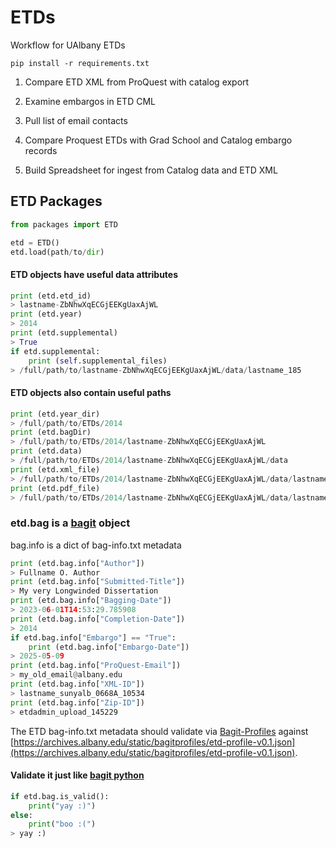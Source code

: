 # ETDs
Workflow for UAlbany ETDs

```
pip install -r requirements.txt
```
1. Compare ETD XML from ProQuest with catalog export
2. Examine embargos in ETD CML
3. Pull list of email contacts

4. Compare Proquest ETDs with Grad School and Catalog embargo records
5. Build Spreadsheet for ingest from Catalog data and ETD XML


## ETD Packages

```python
from packages import ETD

etd = ETD()
etd.load(path/to/dir)
```

#### ETD objects have useful data attributes

```python
print (etd.etd_id)
> lastname-ZbNhwXqECGjEEKgUaxAjWL
print (etd.year)
> 2014
print (etd.supplemental)
> True
if etd.supplemental:
	print (self.supplemental_files)
> /full/path/to/lastname-ZbNhwXqECGjEEKgUaxAjWL/data/lastname_185
```

#### ETD objects also contain useful paths

```python
print (etd.year_dir)
> /full/path/to/ETDs/2014
print (etd.bagDir)
> /full/path/to/ETDs/2014/lastname-ZbNhwXqECGjEEKgUaxAjWL
print (etd.data)
> /full/path/to/ETDs/2014/lastname-ZbNhwXqECGjEEKgUaxAjWL/data
print (etd.xml_file)
> /full/path/to/ETDs/2014/lastname-ZbNhwXqECGjEEKgUaxAjWL/data/lastname_sunyalb_0668A_10534_DATA.xml
print (etd.pdf_file)
> /full/path/to/ETDs/2014/lastname-ZbNhwXqECGjEEKgUaxAjWL/data/lastname_sunyalb_0668A_10534.pdf
```

### etd.bag is a [bagit](https://github.com/LibraryOfCongress/bagit-python) object

bag.info is a dict of bag-info.txt metadata

```python
print (etd.bag.info["Author"])
> Fullname O. Author
print (etd.bag.info["Submitted-Title"])
> My very Longwinded Dissertation
print (etd.bag.info["Bagging-Date"])
> 2023-06-01T14:53:29.785908
print (etd.bag.info["Completion-Date"])
> 2014
if etd.bag.info["Embargo"] == "True":
	print (etd.bag.info["Embargo-Date"])
> 2025-05-09
print (etd.bag.info["ProQuest-Email"])
> my_old_email@albany.edu
print (etd.bag.info["XML-ID"])
> lastname_sunyalb_0668A_10534
print (etd.bag.info["Zip-ID"])
> etdadmin_upload_145229
```

The ETD bag-info.txt metadata should validate via [Bagit-Profiles](https://bagit-profiles.github.io/bagit-profiles-specification/) against [https://archives.albany.edu/static/bagitprofiles/etd-profile-v0.1.json](https://archives.albany.edu/static/bagitprofiles/etd-profile-v0.1.json).

#### Validate it just like [bagit python](https://github.com/LibraryOfCongress/bagit-python)

```python
if etd.bag.is_valid():
    print("yay :)")
else:
    print("boo :(")
> yay :)
```
